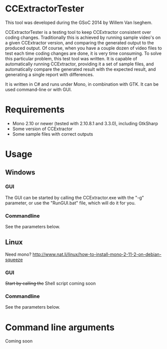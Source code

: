 CCExtractorTester
=================

This tool was developed during the GSoC 2014 by Willem Van Iseghem.

CCExtractorTester is a testing tool to keep CCExtractor consistent over coding changes. Traditionally this is achieved by running sample video's on a given CCExtractor version, and comparing the generated output to the produced output. Of course, when you have a couple dozen of video files to test each time coding changes are done, it is very time consuming. To solve this particular problem, this test tool was written. It is capable of automatically running CCExtractor, providing it a set of sample files, and automatically compare the generated result with the expected result, and generating a single report with differences.

It is written in C# and runs under Mono, in combination with GTK. It can be used command-line or with GUI.

# Requirements

* Mono 2.10 or newer (tested with 2.10.8.1 and 3.3.0), including GtkSharp
* Some version of CCExtractor
* Some sample files with correct outputs

# Usage

## Windows

### GUI

The GUI can be started by calling the CCExtractor.exe with the "-g" parameter, or use the "RunGUI.bat" file, which will do it for you.

### Commandline

See the parameters below.

## Linux

Need mono? http://www.nat.li/linux/how-to-install-mono-2-11-2-on-debian-squeeze

### GUI

~~Start by calling the~~ Shell script coming soon

### Commandline

See the parameters below.

# Command line arguments

Coming soon
